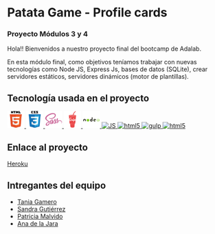 # Patata Game - Profile cards

### Proyecto Módulos 3 y 4

Hola!! Bienvenidos a nuestro proyecto final del bootcamp de Adalab.

En esta módulo final, como objetivos teníamos trabajar con nuevas tecnologías como Node JS, Express Js, bases de datos (SQLite), crear servidores estáticos, servidores dinámicos (motor de plantillas).

## Tecnología usada en el proyecto

<a href="https://www.w3.org/html/" target="_blank" rel="noreferrer"> <img src="https://raw.githubusercontent.com/devicons/devicon/master/icons/html5/html5-original-wordmark.svg" alt="html5" width="40" height="40"/> </a> <a href="https://www.w3schools.com/css/" target="_blank" rel="noreferrer"> <img src="https://raw.githubusercontent.com/devicons/devicon/master/icons/css3/css3-original-wordmark.svg" alt="css3" width="40" height="40"/> </a> <a href="https://sass-lang.com" target="_blank" rel="noreferrer"> <img src="https://raw.githubusercontent.com/devicons/devicon/master/icons/sass/sass-original.svg" alt="sass" width="40" height="40"/> </a> <a href="https://gulpjs.com" target="_blank" rel="noreferrer"> <img src="https://raw.githubusercontent.com/devicons/devicon/master/icons/gulp/gulp-plain.svg" alt="gulp" width="40" height="40"/> </a> <a href="https://nodejs.org" target="_blank" rel="noreferrer"> <img src="https://raw.githubusercontent.com/devicons/devicon/master/icons/nodejs/nodejs-original-wordmark.svg" alt="nodejs" width="40" height="40"/> </a>
<a href="https://www.javascript.com/" target="_blank" rel="noreferrer"> <img src="https://i.imgur.com/84IfG7c.png" alt="JS" width="40" height="40"/> </a> <a href="https://reactjs.org/" target="_blank" rel="noreferrer"> <img src="https://www.pngfind.com/pngs/m/638-6386507_10-years-of-experience-react-native-logo-svg.png" alt="html5" width="40" height="40"/> </a>
<a href="https://www.sqlite.org/index.html" target="_blank" rel="noreferrer"> <img src="https://www.aprendexojo.com/wp-content/uploads/2018/03/Sqlite.png" alt="gulp" width="40" height="40"/> </a>
<a href="https://expressjs.com/" target="_blank" rel="noreferrer"> <img src="https://miro.medium.com/max/1400/1*XP-mZOrIqX7OsFInN2ngRQ.png" alt="html5" width="70" height="40"/> </a>

## Enlace al proyecto

[Heroku](http://patata-game.herokuapp.com/)

## Intregantes del equipo

- [Tania Gamero](https://github.com/TaniaGamGonz)
- [Sandra Gutiérrez](https://github.com/Sandra-Gutierrez)
- [Patricia Malvido](https://github.com/PatriMalvido)
- [Ana de la Jara](https://github.com/AnadelaJara)
